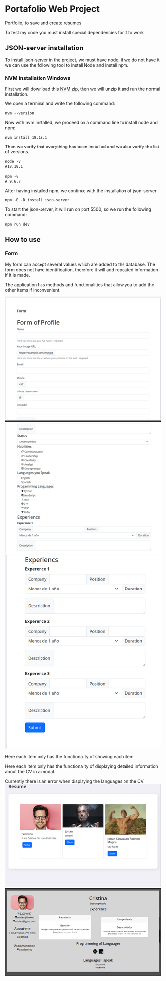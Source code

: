 
# Portafolio Web Project
Portfolio, to save and create resumes

To test my code you must install special dependencies for it to work

## JSON-server installation

To install json-server in the project, we must have node, if we do not have it we can use the following tool to install Node and install npm.

### NVM installation Windows

First we will download this [NVM zip](https://github.com/coreybutler/nvm-windows/releases/download/1.1.7/nvm-setup.zip), then we will unzip it and run the normal installation.

We open a terminal and write the following command:

```shell
nvm --version
```

Now with nvm installed, we proceed on a command line to install node and npm:

```shell
nvm install 18.18.1
```

Then we verify that everything has been installed and we also verify the list of versions.

```shell
node -v
#18.18.1

npm -v
# 9.6.7
```

After having installed npm, we continue with the installation of json-server

```shell
npm -E -D install json-server 
```

To start the json-server, it will run on port 5500, so we run the following command:

```shell
npm run dev
```

## How to use

### Form
My form can accept several values which are added to the database. The form does not have identification, therefore it will add repeated information if it is made.

The application has methods and functionalities that allow you to add the other items if inconvenient.


![](./imgsReadme/form-1.png)
![](./imgsReadme/form-2.png)
![](./imgsReadme/form-3.png)

Here each item only has the functionality of showing each item

Here each item only has the functionality of displaying detailed information about the CV in a modal.

Currently there is an error when displaying the languages on the CV
![](./imgsReadme/Screenshot%20from%202023-10-12%2009-47-34.png)
![](./imgsReadme/Screenshot%20from%202023-10-12%2009-48-04.png)


